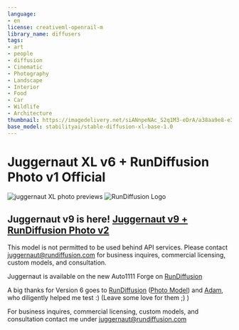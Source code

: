 ```yaml
---
language:
- en
license: creativeml-openrail-m
library_name: diffusers
tags:
- art
- people
- diffusion
- Cinematic
- Photography
- Landscape
- Interior
- Food
- Car
- Wildlife
- Architecture
thumbnail: https://imagedelivery.net/siANnpeNAc_S2q1M3-eDrA/a38aa9e8-e3cf-4d43-afbd-fd1de0896500/padthumb
base_model: stabilityai/stable-diffusion-xl-base-1.0
---
```


# Juggernaut XL v6 + RunDiffusion Photo v1 Official
![juggernaut XL photo previews](https://imagedelivery.net/siANnpeNAc_S2q1M3-eDrA/a38aa9e8-e3cf-4d43-afbd-fd1de0896500/public)
![RunDiffusion Logo](https://imagedelivery.net/siANnpeNAc_S2q1M3-eDrA/ca2b388d-a835-490c-dec0-e764bee8d000/micro)

## Juggernaut v9 is here! [Juggernaut v9 + RunDiffusion Photo v2](https://huggingface.co/RunDiffusion/Juggernaut-XL-v9)

This model is not permitted to be used behind API services. Please contact [juggernaut@rundiffusion.com](mailto:juggernaut@rundiffusion.com) for business inquires, commercial licensing, custom models, and consultation.

Juggernaut is available on the new Auto1111 Forge on [RunDiffusion](http://rundiffusion.com/?utm_source=huggingface&utm_medium=referral&utm_campaign=Kandoo)

A big thanks for Version 6 goes to  [RunDiffusion](http://rundiffusion.com/?utm_source=huggingface&utm_medium=referral&utm_campaign=Kandoo)  ([Photo Model](https://rundiffusion.com/rundiffusion-photo/?utm_source=huggingface&utm_medium=referral&utm_campaign=Kandoo)) and  [Adam](https://twitter.com/Colorblind_Adam), who diligently helped me test :) (Leave some love for them ;) )

For business inquires, commercial licensing, custom models, and consultation contact me under juggernaut@rundiffusion.com
